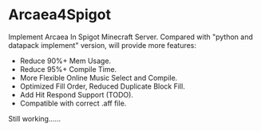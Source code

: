 # Arcaea4Spigot
Implement Arcaea In Spigot Minecraft Server.
Compared with "python and datapack implement" version, will provide more features:
 - Reduce 90%+ Mem Usage.
 - Reduce 95%+ Compile Time.
 - More Flexible Online Music Select and Compile.
 - Optimized Fill Order, Reduced Duplicate Block Fill.
 - Add Hit Respond Support (TODO).
 - Compatible with correct .aff file.

Still working......
